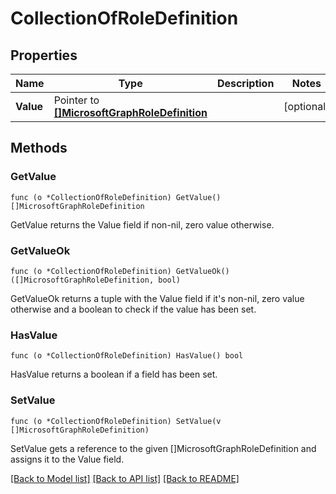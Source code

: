 # CollectionOfRoleDefinition

## Properties

Name | Type | Description | Notes
------------ | ------------- | ------------- | -------------
**Value** | Pointer to [**[]MicrosoftGraphRoleDefinition**](microsoft.graph.roleDefinition.md) |  | [optional] 

## Methods

### GetValue

`func (o *CollectionOfRoleDefinition) GetValue() []MicrosoftGraphRoleDefinition`

GetValue returns the Value field if non-nil, zero value otherwise.

### GetValueOk

`func (o *CollectionOfRoleDefinition) GetValueOk() ([]MicrosoftGraphRoleDefinition, bool)`

GetValueOk returns a tuple with the Value field if it's non-nil, zero value otherwise
and a boolean to check if the value has been set.

### HasValue

`func (o *CollectionOfRoleDefinition) HasValue() bool`

HasValue returns a boolean if a field has been set.

### SetValue

`func (o *CollectionOfRoleDefinition) SetValue(v []MicrosoftGraphRoleDefinition)`

SetValue gets a reference to the given []MicrosoftGraphRoleDefinition and assigns it to the Value field.


[[Back to Model list]](../README.md#documentation-for-models) [[Back to API list]](../README.md#documentation-for-api-endpoints) [[Back to README]](../README.md)


